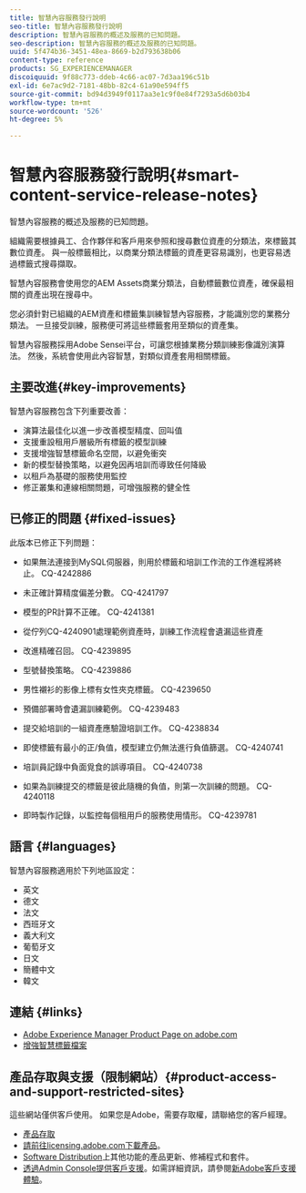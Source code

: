 ```yaml
---
title: 智慧內容服務發行說明
seo-title: 智慧內容服務發行說明
description: 智慧內容服務的概述及服務的已知問題。
seo-description: 智慧內容服務的概述及服務的已知問題。
uuid: 5f474b36-3451-48ea-8669-b2d793638b06
content-type: reference
products: SG_EXPERIENCEMANAGER
discoiquuid: 9f88c773-ddeb-4c66-ac07-7d3aa196c51b
exl-id: 6e7ac9d2-7181-48bb-82c4-61a90e594ff5
source-git-commit: bd94d3949f0117aa3e1c9f0e84f7293a5d6b03b4
workflow-type: tm+mt
source-wordcount: '526'
ht-degree: 5%

---
```


# 智慧內容服務發行說明{#smart-content-service-release-notes}

智慧內容服務的概述及服務的已知問題。

組織需要根據員工、合作夥伴和客戶用來參照和搜尋數位資產的分類法，來標籤其數位資產。 與一般標籤相比，以商業分類法標籤的資產更容易識別，也更容易透過標籤式搜尋擷取。

智慧內容服務會使用您的AEM Assets商業分類法，自動標籤數位資產，確保最相關的資產出現在搜尋中。

您必須針對已組織的AEM資產和標籤集訓練智慧內容服務，才能識別您的業務分類法。 一旦接受訓練，服務便可將這些標籤套用至類似的資產集。

智慧內容服務採用Adobe Sensei平台，可讓您根據業務分類訓練影像識別演算法。 然後，系統會使用此內容智慧，對類似資產套用相關標籤。

## 主要改進{#key-improvements}

智慧內容服務包含下列重要改善：

* 演算法最佳化以進一步改善模型精度、回叫值
* 支援重設租用戶層級所有標籤的模型訓練
* 支援增強智慧標籤命名空間，以避免衝突
* 新的模型替換策略，以避免因再培訓而導致任何降級
* 以租戶為基礎的服務使用監控
* 修正叢集和連線相關問題，可增強服務的健全性

## 已修正的問題 {#fixed-issues}

此版本已修正下列問題：

* 如果無法連接到MySQL伺服器，則用於標籤和培訓工作流的工作進程將終止。 CQ-4242886

* 未正確計算精度偏差分數。 CQ-4241797

* 模型的PR計算不正確。 CQ-4241381

* 從佇列CQ-4240901處理範例資產時，訓練工作流程會遺漏這些資產

* 改進精確召回。 CQ-4239895

* 型號替換策略。 CQ-4239886

* 男性襯衫的影像上標有女性夾克標籤。 CQ-4239650

* 預備部署時會遺漏訓練範例。 CQ-4239483

* 提交給培訓的一組資產應驗證培訓工作。 CQ-4238834

* 即使標籤有最小的正/負值，模型建立仍無法進行負值篩選。 CQ-4240741

* 培訓員記錄中負面覓食的誤導項目。 CQ-4240738

* 如果為訓練提交的標籤是彼此隨機的負值，則第一次訓練的問題。 CQ-4240118

* 即時製作記錄，以監控每個租用戶的服務使用情形。 CQ-4239781

## 語言 {#languages}

智慧內容服務適用於下列地區設定：

* 英文
* 德文
* 法文
* 西班牙文
* 義大利文
* 葡萄牙文
* 日文
* 簡體中文
* 韓文

## 連結 {#links}

* [Adobe Experience Manager Product Page on adobe.com](https://www.adobe.com/marketing-cloud/experience-manager.html)
* [增強智慧標籤檔案](/help/assets/enhanced-smart-tags.md)

## 產品存取與支援（限制網站）{#product-access-and-support-restricted-sites}

這些網站僅供客戶使用。 如果您是Adobe，需要存取權，請聯絡您的客戶經理。

* [產品存取](https://login.marketing.adobe.com)
* [請前往licensing.adobe.com下載產品](https://licensing.adobe.com/)。
* [Software Distribution](https://experience.adobe.com/#/downloads/content/software-distribution/en/aem.html)上其他功能的產品更新、修補程式和套件。
* [透過Admin Console提供客戶支援](https://adminconsole.adobe.com/)。如需詳細資訊，請參閱[新Adobe客戶支援體驗](https://docs.adobe.com/content/help/en/customer-one/using/home.html)。
